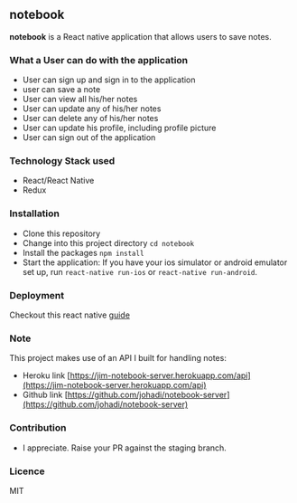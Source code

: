 ## notebook
 **notebook** is a React native application that allows users to save notes.
### What a User can do with the application
- User can sign up and sign in to the application
- user can save a note
- User can view all his/her notes
- User can update any of his/her notes
- User can delete any of his/her notes
- User can update his profile, including profile picture
- User can sign out of the application

### Technology Stack used
- React/React Native
- Redux
### Installation
- Clone this repository
- Change into this project directory `cd notebook`
- Install the packages `npm install`
- Start the application: If you have your ios simulator or android emulator set up, 
run `react-native run-ios` or `react-native run-android`.

### Deployment
Checkout this react native [guide](https://facebook.github.io/react-native/docs/running-on-device.html)

### Note
This project makes use of an API I built for handling notes:
- Heroku link [https://jim-notebook-server.herokuapp.com/api](https://jim-notebook-server.herokuapp.com/api)
- Github link [https://github.com/johadi/notebook-server](https://github.com/johadi/notebook-server)

### Contribution
- I appreciate. Raise your PR against the staging branch.
### Licence
MIT

 
